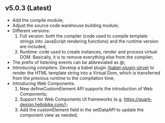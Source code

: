 ## v5.0.3 (Latest)

- Add the compile module;
- Adjust the source code warehouse building module;
- Different versions:
  1. Full version: both the compiler (code used to compile template strings into JavaScript rendering functions) and the runtime version are included;
  2. Runtime: code used to create instances, render and process virtual DOM. Basically, it is to remove everything else from the compiler;
- The prefix of listening events can be abbreviated as @;
- Introducing compilers:
  Develop a babel plugin [(babel-plugin-strve)](https://www.npmjs.com/package/babel-plugin-strve) to render the HTML template string into a Virtual Dom, which is transferred from the previous runtime to the compilation time;
- Introducing Web Components:
  1. New defineCustomElement API supports the introduction of Web Components;
  2. Support for Web Components UI frameworks (e.g. https://quark-design.hellobike.com/);
  3. Add the customElement field in the setDataAPI to update the component view as needed;

